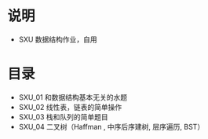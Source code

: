 # 说明
* SXU 数据结构作业，自用
# 目录
* SXU_01 和数据结构基本无关的水题
* SXU_02 线性表，链表的简单操作
* SXU_03 栈和队列的简单题目
* SXU_04 二叉树（Haffman , 中序后序建树, 层序遍历, BST）